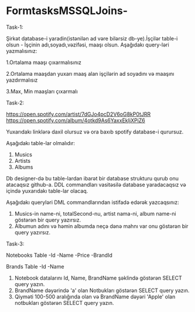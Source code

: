 # FormtasksMSSQLJoins-

Task-1:

Şirkət database-i yaradin(istənilən ad vəre bilərsiz db-ye).İşçilər table-i olsun -
 İşçinin adı,soyadı,vəzifəsi, maaşı olsun. Aşağıdakı query-ləri yazmalısınız:

1.Ortalama maaşı çıxarmalısınız

2.Ortalama maaşdan yuxarı maaş alan işçilərin ad soyadını və maaşını yazdırmalısız

3.Max, Min maaşları çıxarmalı


Task-2:

https://open.spotify.com/artist/7dGJo4pcD2V6oG8kP0tJRR
https://open.spotify.com/album/4otkd9As6YaxxEkIjXPiZ6


Yuxarıdakı linklərə daxil olursuz və ora baxıb spotify database-i qurursuz.

Aşağıdakı table-lar olmalıdır:
1) Musics
2) Artists
3) Albums

Db designer-də bu table-lardan ibarət bir database strukturu qurub onu atacaqsız github-a.
DDL commandları vasitəsilə database yaradacaqsız və içində yuxarıdakı table-lar olacaq.


Aşağıdakı queryləri DML commandlarından istifadə edərək yazcaqsınız:

1) Musics-in name-ni, totalSecond-nu, artist nama-ni, album name-ni göstərən bir query yazırsız.
2) Albumun adını və həmin albumda neçə dənə mahnı var onu göstərən bir query yazırsız.


Task-3:

Notebooks Table 
-Id
-Name
-Price
-BrandId

Brands Table
-Id
-Name

1. Notebook datalarını Id, Name, BrandName şəklində göstərən SELECT query yazın.
2. BrandName dəyərində 'a' olan Notbukları göstərən SELECT query yazın.
3. Qiyməti 100-500 aralığında olan və BrandName dəyəri 'Apple' olan notbukları göstərən SELECT query yazın.
